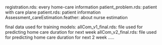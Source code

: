 registration.rds: every home-care information 
patient_problem.rds: patient with care plane
patient.rds: patient information 
Assessment_careEstimation.feather: about nurse estimation 

final data used for training models: 
allCom_v1_final.rds: file used for predicting home care duration for next week
allCom_v2_final.rds: file used for predicting home care duration for next 2 week
.....

